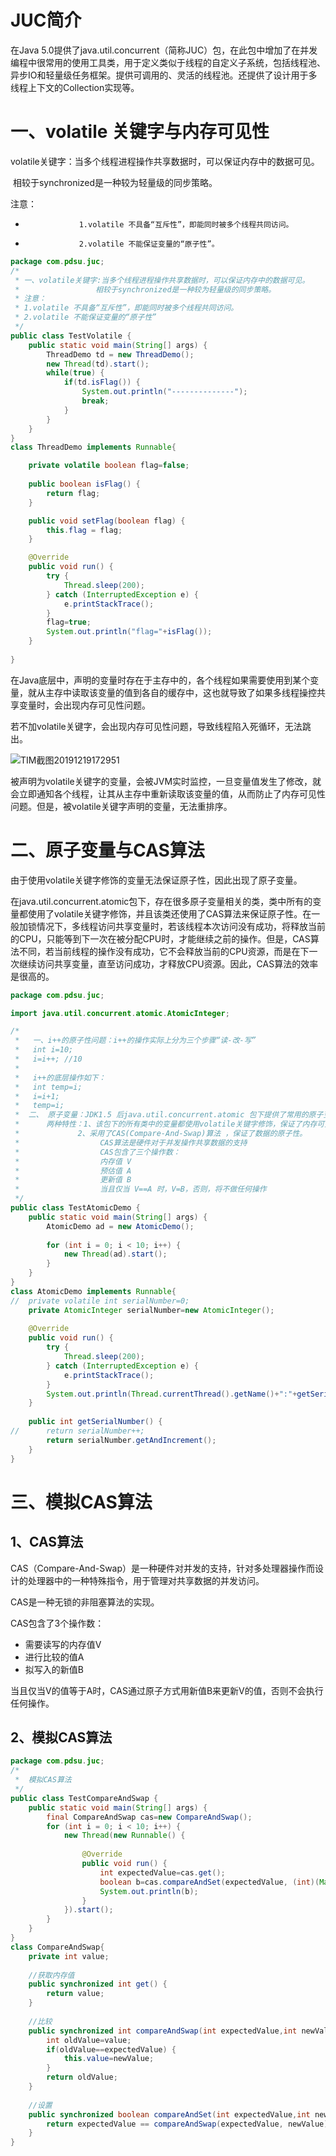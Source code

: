 # JUC简介

在Java 5.0提供了java.util.concurrent（简称JUC）包，在此包中增加了在并发编程中很常用的使用工具类，用于定义类似于线程的自定义子系统，包括线程池、异步IO和轻量级任务框架。提供可调用的、灵活的线程池。还提供了设计用于多线程上下文的Collection实现等。

# 一、volatile 关键字与内存可见性

volatile关键字：当多个线程进程操作共享数据时，可以保证内存中的数据可见。

​			    相较于synchronized是一种较为轻量级的同步策略。

注意：

 * 				   1.volatile 不具备“互斥性”，即能同时被多个线程共同访问。
 * 				   2.volatile 不能保证变量的“原子性”。

```java
package com.pdsu.juc;
/*
 * 一、volatile关键字:当多个线程进程操作共享数据时，可以保证内存中的数据可见。
 * 				   相较于synchronized是一种较为轻量级的同步策略。
 * 注意：
 * 1.volatile 不具备“互斥性”，即能同时被多个线程共同访问。
 * 2.volatile 不能保证变量的“原子性”
 */
public class TestVolatile {
	public static void main(String[] args) {
		ThreadDemo td = new ThreadDemo();
		new Thread(td).start();
		while(true) {
			if(td.isFlag()) {
				System.out.println("--------------");
				break;
			}
		}
	}
}
class ThreadDemo implements Runnable{

	private volatile boolean flag=false;
	
	public boolean isFlag() {
		return flag;
	}

	public void setFlag(boolean flag) {
		this.flag = flag;
	}

	@Override
	public void run() {
		try {
			Thread.sleep(200);
		} catch (InterruptedException e) {
			e.printStackTrace();
		}
		flag=true;
		System.out.println("flag="+isFlag());
	}
	
}
```

在Java底层中，声明的变量时存在于主存中的，各个线程如果需要使用到某个变量，就从主存中读取该变量的值到各自的缓存中，这也就导致了如果多线程操控共享变量时，会出现内存可见性问题。

若不加volatile关键字，会出现内存可见性问题，导致线程陷入死循环，无法跳出。

![TIM截图20191219172951](img/TIM截图20191219172951.jpg)

被声明为volatile关键字的变量，会被JVM实时监控，一旦变量值发生了修改，就会立即通知各个线程，让其从主存中重新读取该变量的值，从而防止了内存可见性问题。但是，被volatile关键字声明的变量，无法重排序。

# 二、原子变量与CAS算法

由于使用volatile关键字修饰的变量无法保证原子性，因此出现了原子变量。

在java.util.concurrent.atomic包下，存在很多原子变量相关的类，类中所有的变量都使用了volatile关键字修饰，并且该类还使用了CAS算法来保证原子性。在一般加锁情况下，多线程访问共享变量时，若该线程本次访问没有成功，将释放当前的CPU，只能等到下一次在被分配CPU时，才能继续之前的操作。但是，CAS算法不同，若当前线程的操作没有成功，它不会释放当前的CPU资源，而是在下一次继续访问共享变量，直至访问成功，才释放CPU资源。因此，CAS算法的效率是很高的。

```java
package com.pdsu.juc;

import java.util.concurrent.atomic.AtomicInteger;

/*
 *   一、i++的原子性问题：i++的操作实际上分为三个步骤“读-改-写”
 *   int i=10;
 *   i=i++; //10
 *   
 *   i++的底层操作如下：
 *   int temp=i;
 *   i=i+1;
 *   temp=i;
 *  二、 原子变量：JDK1.5 后java.util.concurrent.atomic 包下提供了常用的原子变量：
 *  	两种特性：1、该包下的所有类中的变量都使用volatile关键字修饰，保证了内存可见性
 *  		   2、采用了CAS(Compare-And-Swap)算法 ，保证了数据的原子性。
 *  				CAS算法是硬件对于并发操作共享数据的支持
 *  				CAS包含了三个操作数：
 *  				内存值 V
 *  				预估值 A
 *  				更新值 B
 *  				当且仅当 V==A 时，V=B，否则，将不做任何操作
 */
public class TestAtomicDemo {
	public static void main(String[] args) {
		AtomicDemo ad = new AtomicDemo();
		
		for (int i = 0; i < 10; i++) {
			new Thread(ad).start();
		}
	}
}
class AtomicDemo implements Runnable{
//	private volatile int serialNumber=0;
	private AtomicInteger serialNumber=new AtomicInteger();
	
	@Override
	public void run() {
		try {
			Thread.sleep(200);
		} catch (InterruptedException e) {
			e.printStackTrace();
		}
		System.out.println(Thread.currentThread().getName()+":"+getSerialNumber());
	}
	
	public int getSerialNumber() {
//		return serialNumber++;
		return serialNumber.getAndIncrement();
	}
}

```

# 三、模拟CAS算法

## 1、CAS算法

CAS（Compare-And-Swap）是一种硬件对并发的支持，针对多处理器操作而设计的处理器中的一种特殊指令，用于管理对共享数据的并发访问。

CAS是一种无锁的非阻塞算法的实现。

CAS包含了3个操作数：

* 需要读写的内存值V
* 进行比较的值A
* 拟写入的新值B

当且仅当V的值等于A时，CAS通过原子方式用新值B来更新V的值，否则不会执行任何操作。

## 2、模拟CAS算法

```java
package com.pdsu.juc;
/*
 * 	模拟CAS算法
 */
public class TestCompareAndSwap {
	public static void main(String[] args) {
		final CompareAndSwap cas=new CompareAndSwap();
		for (int i = 0; i < 10; i++) {
			new Thread(new Runnable() {
				
				@Override
				public void run() {
					int expectedValue=cas.get();
					boolean b=cas.compareAndSet(expectedValue, (int)(Math.random()*101));
					System.out.println(b);
				}
			}).start();
		}
	}
}
class CompareAndSwap{
	private int value;
	
	//获取内存值
	public synchronized int get() {
		return value;
	}
	
	//比较
	public synchronized int compareAndSwap(int expectedValue,int newValue) {
		int oldValue=value;
		if(oldValue==expectedValue) {
			this.value=newValue;
		}
		return oldValue;
	}
	
	//设置
	public synchronized boolean compareAndSet(int expectedValue,int newValue) {
		return expectedValue == compareAndSwap(expectedValue, newValue);
	}
}
```

